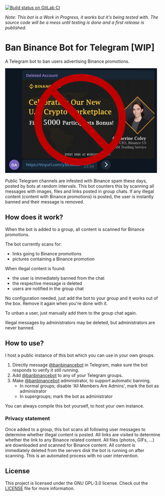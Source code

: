 [![Build status on GitLab CI][gitlab-ci-master-badge]][gitlab-ci-link]

[gitlab-ci-link]: https://gitlab.com/timvisee/ban-binance-bot/pipelines
[gitlab-ci-master-badge]: https://gitlab.com/timvisee/ban-binance-bot/badges/master/pipeline.svg

_Note: This bot is a Work in Progress, it works but it's being tested with. The
source code will be a mess until testing is done and a first release is
published._

# Ban Binance Bot for Telegram [WIP]
A Telegram bot to ban users advertising Binance promotions.

![Binance spam screenshot](./res/binance-spam-screenshot-stop.png)

Public Telegram channels are infested with Binance spam these days, posted by
bots at random intervals. This bot counters this by scanning all messages with
images, files and links posted in group chats. If any illegal content (content
with Binance promotions) is posted, the user is instantly banned and their
message is removed.

## How does it work?
When the bot is added to a group, all content is scanned for Binance promotions.

The bot currently scans for:
- links going to Binance promotions
- pictures containing a Binance promotion

When illegal content is found:
- the user is immediately banned from the chat
- the respective message is deleted
- users are notified in the group chat

No configuration needed, just add the bot to your group and it works out of the
box. Remove it again when you're done with it.

To unban a user, just manually add them to the group chat again.

Illegal messages by administrators may be deleted, but administrators are never banned.

## How to use?
I host a public instance of this bot which you can use in your own groups.

1.  Directly message [@banbinancebot](https://t.me/banbinancebot) in Telegram,
    make sure the bot responds to verify it still running.
2.  Add [@banbinancebot](https://t.me/banbinancebot) to any of your Telegram
    groups.
3.  Make [@banbinancebot](https://t.me/banbinancebot) administrator, to support
    automatic banning.
    - In normal groups; disable 'All Members Are Admins', mark the bot as administrator
    - In supergroups; mark the bot as administrator

You can always compile this bot yourself, to host your own instance.

### Privacy statement
Once added to a group, this bot scans all following user messages to determine
whether illegal content is posted. All links are visited to determine whether
the link to any Binance related content. All files (photos, GIFs, ...) are
downloaded and scanned for Binance content. All content is immediately deleted
from the servers disk the bot is running on after scanning. This is an automated
process with no user intervention.

## License
This project is licensed under the GNU GPL-3.0 license.
Check out the [LICENSE](LICENSE) file for more information.

